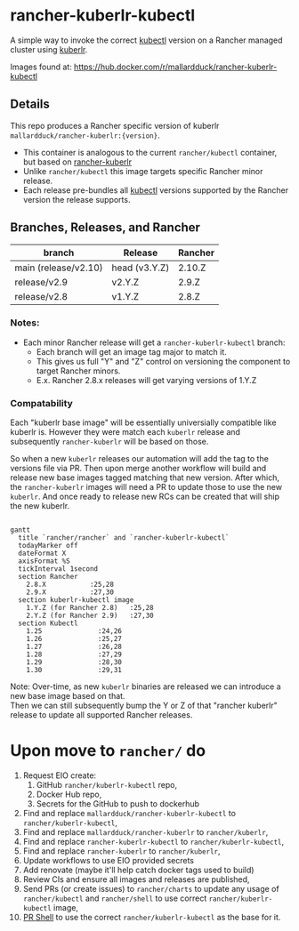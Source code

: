 # rancher-kuberlr-kubectl
A simple way to invoke the correct [kubectl](https://github.com/rancher/kubectl) version on a Rancher managed cluster using [kuberlr](https://github.com/flavio/kuberlr).

Images found at: https://hub.docker.com/r/mallardduck/rancher-kuberlr-kubectl

## Details
This repo produces a Rancher specific version of kuberlr `mallardduck/rancher-kuberlr:{version}`.

  - This container is analogous to the current `rancher/kubectl` container, but based on [rancher-kuberlr](https://github.com/mallardduck/rancher-kuberlr)
  - Unlike `rancher/kubectl` this image targets specific Rancher minor release.
  - Each release pre-bundles all [kubectl](https://github.com/rancher/kubectl) versions supported by the Rancher version the release supports.

## Branches, Releases, and Rancher
| branch               | Release       | Rancher |
|----------------------|---------------|---------|
| main (release/v2.10) | head (v3.Y.Z) | 2.10.Z  |
| release/v2.9         | v2.Y.Z        | 2.9.Z   |
| release/v2.8         | v1.Y.Z        | 2.8.Z   |

### Notes:
- Each minor Rancher release will get a `rancher-kuberlr-kubectl` branch:
  - Each branch will get an image tag major to match it.
  - This gives us full "Y" and "Z" control on versioning the component to target Rancher minors.
  - E.x. Rancher 2.8.x releases will get varying versions of 1.Y.Z

### Compatability

Each "kuberlr base image" will be essentially universially compatible like kuberlr is.
However they were match each `kuberlr` release and subsequently `rancher-kuberlr` will be based on those.

So when a new `kuberlr` releases our automation will add the tag to the versions file via PR.
Then upon merge another workflow will build and release new base images tagged matching that new version.
After which, the `rancher-kuberlr` images will need a PR to update those to use the new `kuberlr`.
And once ready to release new RCs can be created that will ship the new kuberlr.

```mermaid

gantt
  title `rancher/rancher` and `rancher-kuberlr-kubectl`
  todayMarker off
  dateFormat X
  axisFormat %S
  tickInterval 1second
  section Rancher
    2.8.X           :25,28
    2.9.X           :27,30
  section kuberlr-kubectl image
    1.Y.Z (for Rancher 2.8)   :25,28
    2.Y.Z (for Rancher 2.9)   :27,30
  section Kubectl
    1.25              :24,26
    1.26              :25,27
    1.27              :26,28
    1.28              :27,29
    1.29              :28,30
    1.30              :29,31
```

Note: Over-time, as new `kuberlr` binaries are released we can introduce a new base image based on that.  
Then we can still subsequently bump the Y or Z of that "rancher kuberlr" release to update all supported Rancher releases.

# Upon move to `rancher/` do
1. Request EIO create:
   1. GitHub `rancher/kuberlr-kubectl` repo,
   2. Docker Hub repo,
   3. Secrets for the GitHub to push to dockerhub
2. Find and replace `mallardduck/rancher-kuberlr-kubectl` to `rancher/kuberlr-kubectl`,
3. Find and replace `mallardduck/rancher-kuberlr` to `rancher/kuberlr`,
4. Find and replace `rancher-kuberlr-kubectl` to `rancher/kuberlr-kubectl`,
5. Find and replace `rancher-kuberlr` to `rancher/kuberlr`,
6. Update workflows to use EIO provided secrets
7. Add renovate (maybe it'll help catch docker tags used to build)
8. Review CIs and ensure all images and releases are published,
9. Send PRs (or create issues) to `rancher/charts` to update any usage of `rancher/kubectl` and `rancher/shell` to use correct `rancher/kuberlr-kubectl` image,
10. [PR Shell](https://github.com/rancher/shell/pull/249) to use the correct `rancher/kuberlr-kubectl` as the base for it.